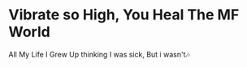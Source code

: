 
<h1>Vibrate so High, You Heal The MF World</h1>
<p>All My Life I Grew Up thinking I was sick, But i wasn't🎶</p>

